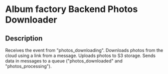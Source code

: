 # Album factory Backend Photos Downloader

## Description
Receives the event from "photos_downloading". Downloads photos from the cloud using a link from a message. Uploads photos to S3 storage.  Sends data in messages to a queue ("photos_downloaded" and "photos_processing").
